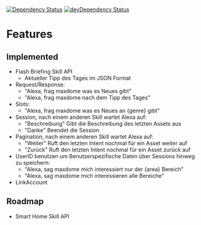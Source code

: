 [![Dependency Status](https://david-dm.org/dragonprojects/dalexa-maxdome.svg)](https://david-dm.org/dragonprojects/dalexa-maxdome)
[![devDependency Status](https://david-dm.org/dragonprojects/dalexa-maxdome/dev-status.svg)](https://david-dm.org/dragonprojects/dalexa-maxdome?type=dev)

# Features

## Implemented

* Flash Briefing Skill API
  * Aktueller Tipp des Tages im JSON Format
* Request/Response: 
  * "Alexa, frag maxdome was es Neues gibt"
  * "Alexa, frag maxdome nach dem Tipp des Tages"
* Slots: 
  * "Alexa, frag maxdome was es Neues an {genre} gibt"
* Session, nach einem anderen Skill wartet Alexa auf:
  * "Beschreibung" Gibt die Beschreibung des letzten Assets aus
  * "Danke" Beendet die Session
* Pagination, nach einem anderen Skill wartet Alexa auf:
  * "Weiter" Ruft den letzten Intent nochmal für ein Asset weiter auf
  * "Zurück" Ruft den letzten Intent nochmal für ein Asset zurück auf
* UserID benutzen um Benutzerspezifische Daten über Sessions hinweg zu speichern:
  * "Alexa, sag maxdome mich interessiert nur der {area} Bereich"
  * "Alexa, sag maxdome mich interessieren alle Bereiche"
* LinkAccount

## Roadmap

* Smart Home Skill API
